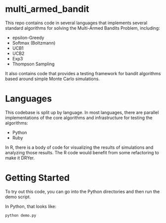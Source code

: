 # multi_armed_bandit

This repo contains code in several languages that implements several standard algorithms for solving the Multi-Armed Bandits Problem, including:

* epsilon-Greedy
* Softmax (Boltzmann)
* UCB1
* UCB2
* Exp3
* Thompson Sampling

It also contains code that provides a testing framework for bandit algorithms based around simple Monte Carlo simulations.

# Languages

This codebase is split up by language. In most languages, there are parallel implementations of the core algorithms and infrastructure for testing the algorithms:

* Python
* Ruby

In R, there is a body of code for visualizing the results of simulations and analyzing those results. The R code would benefit from some refactoring to make it DRYer.

# Getting Started

To try out this code, you can go into the Python directories and then run the demo script.

In Python, that looks like:

    python demo.py